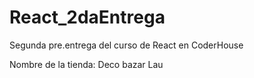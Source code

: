 # React_2daEntrega
Segunda pre.entrega del curso de React en CoderHouse

Nombre de la tienda: Deco bazar Lau

